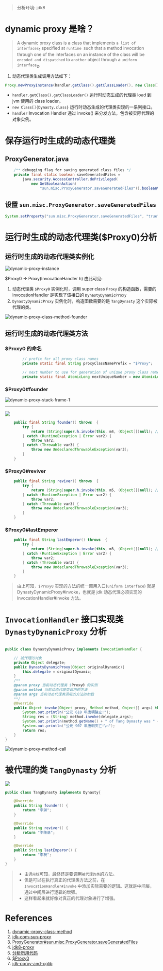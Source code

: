 > 分析环境: jdk8

# dynamic proxy 是啥？

> A dynamic proxy class is a class that implements `a list of interfaces`<sub>**1**</sub> specified at `runtime `such that a method invocation through one of the interfaces on an instance of the class will be `encoded and dispatched` to `another` object through a `uniform interface`<sub>**2**</sub>. 

1. 动态代理类生成调用方法如下：
```java
Proxy.newProxyInstance(handler.getClass().getClassLoader(), new Class[]{Dynasty.class},handler);
```
  - `handler.getClass().getClassLoader()` 运行时动态生成的代理类 load 到 jvm 使用的 class loader。
  - `new Class[]{Dynasty.class}` 运行时动态生成的代理类实现的一系列接口。
  - `handler` Invocation Handler 通过 invoke() 来分发方法，包含被实际代理的对象实例。

# 保存运行时生成的动态代理类

## ProxyGenerator.java

```java
    /** debugging flag for saving generated class files */
    private final static boolean saveGeneratedFiles =
        java.security.AccessController.doPrivileged(
            new GetBooleanAction(
                "sun.misc.ProxyGenerator.saveGeneratedFiles")).booleanValue();
```
## 设置 `sun.misc.ProxyGenerator.saveGeneratedFiles`

```java
System.setProperty("sun.misc.ProxyGenerator.saveGeneratedFiles", "true");
```

# 运行时生成的动态代理类($Proxy0)分析

## 运行时生成的动态代理类实例化

![dynamic-proxy-instance](https://raw.githubusercontent.com/stardustman/pictures/main/img/dynamic-proxy-instance.jpg)

$Proxy0 -> Proxy(InvocationHandler h) 由此可见:
1. 动态代理类 `$Proxy0` 实例化时，调用 super class `Proxy` 的构造函数，需要的 InvocationHandler 是实现了该接口的 `DynastyDynamicProxy`
2. `DynastyDynamicProxy` 实例化时，构造函数需要的是 `TangDynasty` 这个实际被代理的类。

![dynamic-proxy-class-method-founder](https://raw.githubusercontent.com/stardustman/pictures/main/img/dynamic-proxy-class-method-founder.jpg)

## 运行时生成的动态代理类方法

### $Proxy0 的命名

```java
        // prefix for all proxy class names
        private static final String proxyClassNamePrefix = "$Proxy";

        // next number to use for generation of unique proxy class names
        private static final AtomicLong nextUniqueNumber = new AtomicLong();
```

###  $Proxy0#founder

![dynamic-proxy-stack-frame-1](https://raw.githubusercontent.com/stardustman/pictures/main/img/dynamic-proxy-stack-frame-1.jpg)

---

![](https://raw.githubusercontent.com/stardustman/pictures/main/img/dynamic-proxy-stack-frame-2.jpg)


```java
    public final String founder() throws  {
        try {
            return (String)super.h.invoke(this, m4, (Object[])null); // super.h.invoke 指的就是 DynastyDynamicProxy.invoke
        } catch (RuntimeException | Error var2) {
            throw var2;
        } catch (Throwable var3) {
            throw new UndeclaredThrowableException(var3);
        }
    }
```

### $Proxy0#reviver

```java
    public final String reviver() throws  {
        try {
            return (String)super.h.invoke(this, m5, (Object[])null); // super.h.invoke 指的就是 DynastyDynamicProxy.invoke
        } catch (RuntimeException | Error var2) {
            throw var2;
        } catch (Throwable var3) {
            throw new UndeclaredThrowableException(var3);
        }
    }
```

### $Proxy0#lastEmperor

```java
    public final String lastEmperor() throws  {
        try {
            return (String)super.h.invoke(this, m3, (Object[])null); // super.h.invoke 指的就是 DynastyDynamicProxy.invoke
        } catch (RuntimeException | Error var2) {
            throw var2;
        } catch (Throwable var3) {
            throw new UndeclaredThrowableException(var3);
        }
    }
```

> 由上可知，`$Proxy0` 实现的方法的统一调用入口(`uniform interface`) 就是 DynastyDynamicProxy#invoke，也就是 jdk 动态代理必须实现的 InvocationHandler#invoke 方法。

# `InvocationHandler` 接口实现类 `DynastyDynamicProxy` 分析

```java

public class DynastyDynamicProxy implements InvocationHandler {

    // 被代理的对象
    private Object delegate;
    public DynastyDynamicProxy(Object originalDynamic){
        this.delegate = originalDynamic;
    }
    /**
    @param proxy 当前动态代理类 $Proxy0 的实例
    @param method 当前动态代理类调用的方法
    @param args 当前动态代理类调用的方法的参数
    **/
    @Override
    public Object invoke(Object proxy, Method method, Object[] args) throws Throwable {
        System.out.println("公元 618 年唐朝建立!");
        String res = (String) method.invoke(delegate,args);
        System.out.println(method.getName() + " of Tang Dynasty was " + res + "!");
        System.out.println("公元 907 年唐朝灭亡!\n");
        return res;
    }
}
```

![dynamic-proxy-method-call](https://raw.githubusercontent.com/stardustman/pictures/main/img/dynamic-proxy-stack-frame-3.jpg)

# 被代理的类 `TangDynasty` 分析

![](https://raw.githubusercontent.com/stardustman/pictures/main/img/dynamic-proxy-stack-frame-4.jpg)

```java
public class TangDynasty implements Dynasty{

    @Override
    public String founder() {
        return "李渊";
    }

    @Override
    public String reviver() {
        return "李隆基";
    }

    @Override
    public String lastEmperor() {
        return "李柷";
    }
}
```

> - 由`调用栈`可知，最终还是要调用`被代理的类`的方法。
> - 但是可以在执行真正的代理类方法之前，在 `InvocationHandler#invoke` 中添加实际需要的逻辑。这就是中间层，通过中间层进行逻辑的增强。
> - 这样看起来就好像对真正的代理对象进行了增强。

# References

1. [dynamic-proxy-class-method](https://github.com/JetBrains/jdk8u_jdk/blob/master/src/share/classes/sun/misc/ProxyGenerator.java#L441-L443)
2. [jdk-com-sun-proxy](https://www.baeldung.com/jdk-com-sun-proxy)
3. [ProxyGenerator#sun.misc.ProxyGenerator.saveGeneratedFiles](https://github.com/JetBrains/jdk8u_jdk/blob/master/src/share/classes/sun/misc/ProxyGenerator.java#L313-L317)
4. [jdk8-proxy](https://docs.oracle.com/javase/8/docs/technotes/guides/reflection/proxy.html)
5. [分析所用代码](https://github.com/stardustman/java-inspect)
6. [$Proxy0](https://github.com/JetBrains/jdk8u_jdk/blob/master/src/share/classes/java/lang/reflect/Proxy.java#L560-L564)
7. [jdk-porxy-and-cglib](https://www.springcloud.io/post/2023-01/jdk-porxy-and-cglib/#gsc.tab=0)


